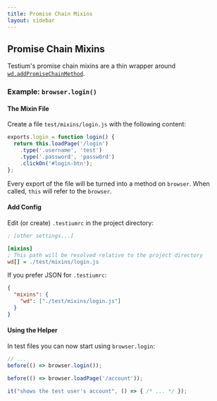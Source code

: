 ```yaml
---
title: Promise Chain Mixins
layout: sidebar
---
```


## Promise Chain Mixins

Testium's promise chain mixins are a thin wrapper around [`wd.addPromiseChainMethod`](https://github.com/admc/wd/#adding-custom-methods).

### Example: `browser.login()`

#### The Mixin File

Create a file `test/mixins/login.js` with the following content:

```js
exports.login = function login() {
  return this.loadPage('/login')
    .type('.username', 'test')
    .type('.password', 'passw0rd')
    .clickOn('#login-btn');
};
```

Every export of the file will be turned into a method on `browser`.
When called, `this` will refer to the `browser`.

#### Add Config

Edit (or create) `.testiumrc` in the project directory:

```ini
; [other settings...]

[mixins]
; This path will be resolved relative to the project directory
wd[] = ./test/mixins/login.js
```

If you prefer JSON for `.testiumrc`:

```json
{
  "mixins": {
    "wd": ["./test/mixins/login.js"]
  }
}
```

#### Using the Helper

In test files you can now start using `browser.login`:

```js
// ...
before(() => browser.login());

before(() => browser.loadPage('/account'));

it("shows the test user's account", () => { /* ... */ });
```
